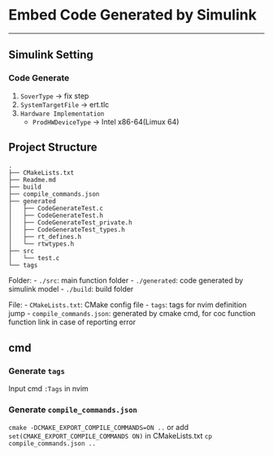 # Embed Code Generated by Simulink

----

## Simulink Setting

### Code Generate

1. `SoverType` -> fix step
2. `SystemTargetFile` -> ert.tlc
3. `Hardware Implementation`
    * `ProdHWDeviceType` -> Intel x86-64(Limux 64)

## Project Structure

```
.
├── CMakeLists.txt
├── Readme.md
├── build
├── compile_commands.json
├── generated
│   ├── CodeGenerateTest.c
│   ├── CodeGenerateTest.h
│   ├── CodeGenerateTest_private.h
│   ├── CodeGenerateTest_types.h
│   ├── rt_defines.h
│   └── rtwtypes.h
├── src
│   └── test.c
└── tags
```

Folder:
    - `./src`: main function folder
    - `./generated`: code generated by simulink model
    - `./build`: build folder

File:
    - `CMakeLists.txt`: CMake config file
    - `tags`: tags for nvim definition jump
    - `compile_commands.json`: generated by cmake cmd, for coc function function link in case of reporting error

## cmd

### Generate `tags`

Input cmd `:Tags` in nvim

### Generate `compile_commands.json`

`cmake -DCMAKE_EXPORT_COMPILE_COMMANDS=ON ..` or add `set(CMAKE_EXPORT_COMPILE_COMMANDS ON)` in CMakeLists.txt
`cp compile_commands.json ..`

